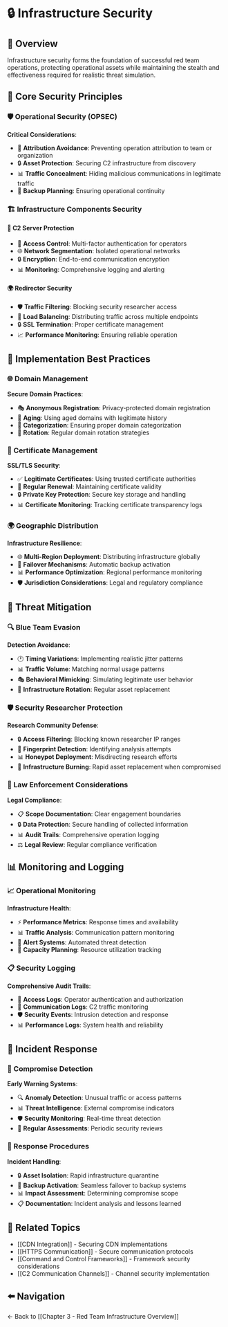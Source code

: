 # 🔒 Infrastructure Security

## 📖 Overview
Infrastructure security forms the foundation of successful red team operations, protecting operational assets while maintaining the stealth and effectiveness required for realistic threat simulation.

## 🎯 Core Security Principles

### 🛡️ Operational Security (OPSEC)
**Critical Considerations**:
- 🥷 **Attribution Avoidance**: Preventing operation attribution to team or organization
- 🔒 **Asset Protection**: Securing C2 infrastructure from discovery
- 📊 **Traffic Concealment**: Hiding malicious communications in legitimate traffic
- 🔄 **Backup Planning**: Ensuring operational continuity

### 🏗️ Infrastructure Components Security

#### 📡 C2 Server Protection
- 🔐 **Access Control**: Multi-factor authentication for operators
- 🌐 **Network Segmentation**: Isolated operational networks
- 🔒 **Encryption**: End-to-end communication encryption
- 📊 **Monitoring**: Comprehensive logging and alerting

#### 🌍 Redirector Security
- 🛡️ **Traffic Filtering**: Blocking security researcher access
- 🔄 **Load Balancing**: Distributing traffic across multiple endpoints
- 🔒 **SSL Termination**: Proper certificate management
- 📈 **Performance Monitoring**: Ensuring reliable operation

## 🔧 Implementation Best Practices

### 🌐 Domain Management
**Secure Domain Practices**:
- 🎭 **Anonymous Registration**: Privacy-protected domain registration
- 📅 **Aging**: Using aged domains with legitimate history
- 🏢 **Categorization**: Ensuring proper domain categorization
- 🔄 **Rotation**: Regular domain rotation strategies

### 🔐 Certificate Management
**SSL/TLS Security**:
- ✅ **Legitimate Certificates**: Using trusted certificate authorities
- 🔄 **Regular Renewal**: Maintaining certificate validity
- 🔒 **Private Key Protection**: Secure key storage and handling
- 📊 **Certificate Monitoring**: Tracking certificate transparency logs

### 🌍 Geographic Distribution
**Infrastructure Resilience**:
- 🌐 **Multi-Region Deployment**: Distributing infrastructure globally
- 🔄 **Failover Mechanisms**: Automatic backup activation
- 📊 **Performance Optimization**: Regional performance monitoring
- 🛡️ **Jurisdiction Considerations**: Legal and regulatory compliance

## 🚨 Threat Mitigation

### 🔍 Blue Team Evasion
**Detection Avoidance**:
- 🕐 **Timing Variations**: Implementing realistic jitter patterns
- 📊 **Traffic Volume**: Matching normal usage patterns
- 🎭 **Behavioral Mimicking**: Simulating legitimate user behavior
- 🔄 **Infrastructure Rotation**: Regular asset replacement

### 🛡️ Security Researcher Protection
**Research Community Defense**:
- 🔒 **Access Filtering**: Blocking known researcher IP ranges
- 🎯 **Fingerprint Detection**: Identifying analysis attempts
- 📊 **Honeypot Deployment**: Misdirecting research efforts
- 🔄 **Infrastructure Burning**: Rapid asset replacement when compromised

### 🚫 Law Enforcement Considerations
**Legal Compliance**:
- 📋 **Scope Documentation**: Clear engagement boundaries
- 🔒 **Data Protection**: Secure handling of collected information
- 📊 **Audit Trails**: Comprehensive operation logging
- ⚖️ **Legal Review**: Regular compliance verification

## 📊 Monitoring and Logging

### 📈 Operational Monitoring
**Infrastructure Health**:
- ⚡ **Performance Metrics**: Response times and availability
- 📊 **Traffic Analysis**: Communication pattern monitoring
- 🚨 **Alert Systems**: Automated threat detection
- 🔄 **Capacity Planning**: Resource utilization tracking

### 📋 Security Logging
**Comprehensive Audit Trails**:
- 🔐 **Access Logs**: Operator authentication and authorization
- 📡 **Communication Logs**: C2 traffic monitoring
- 🛡️ **Security Events**: Intrusion detection and response
- 📊 **Performance Logs**: System health and reliability

## 🔄 Incident Response

### 🚨 Compromise Detection
**Early Warning Systems**:
- 🔍 **Anomaly Detection**: Unusual traffic or access patterns
- 📊 **Threat Intelligence**: External compromise indicators
- 🛡️ **Security Monitoring**: Real-time threat detection
- 🔄 **Regular Assessments**: Periodic security reviews

### 🚀 Response Procedures
**Incident Handling**:
- 🔒 **Asset Isolation**: Rapid infrastructure quarantine
- 🔄 **Backup Activation**: Seamless failover to backup systems
- 📊 **Impact Assessment**: Determining compromise scope
- 📋 **Documentation**: Incident analysis and lessons learned

## 🔗 Related Topics
- [[CDN Integration]] - Securing CDN implementations
- [[HTTPS Communication]] - Secure communication protocols
- [[Command and Control Frameworks]] - Framework security considerations
- [[C2 Communication Channels]] - Channel security implementation

## ⬅️ Navigation
← Back to [[Chapter 3 - Red Team Infrastructure Overview]]
